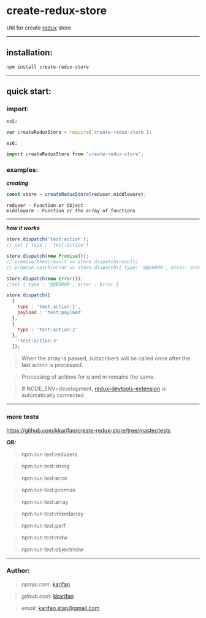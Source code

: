 # create-redux-store
Util for create [redux](https://github.com/reactjs/redux) store
***
## installation:
```
npm install create-redux-store
```
***
## quick start:<br/>

### import:

`es5:`
```js
var createReduxStore = require('create-redux-store');
```
`es6:`
```js
import createReduxStore from 'create-redux-store';
```

### examples:

***creating***
```js
const store = createReduxStore(reduser,middleware);
```
```
reduser - Function or Object 
middleware - Function or the array of functions
```
***
***how it works***
```js
store.dispatch('test:action');
// set { type : 'test:action'}

store.dispatch(new Promise());
// promise.then(result => store.dispatch(result)
// promise.catch(error => store.dispatch({ type: '@@ERROR', error: error})

store.dispatch(new Error());
//set { type : '@@ERROR', error : Error }

store.dispatch([
  {
    type : 'test:action:1',
    payload : 'test:payload'
  },
  {
    type : 'test:action:2'
  },
    'test:action:3'
  ]);
```
>When the array is passed, subscribers will be called once after the last action is processed.

>Processing of actions for q and m remains the same.

>If NODE_ENV=development, [redux-devtools-extension](https://github.com/zalmoxisus/redux-devtools-extension) is automatically connected

***

### more tests

https://github.com/kkarifan/create-redux-store/tree/master/tests


***OR:***


> npm run test:redusers

> npm run test:string

> npm run test:error

> npm run test:promise

> npm run test:array

> npm run test:mixedarray

> npm run test:perf

> npm run test:mdw

> npm run test:objectmdw


***

### Author:
>*npmjs.com*: [karifan](https://www.npmjs.com/~karifan)

>*github.com*: [kkarifan](https://github.com/kkarifan)

>*email*: karifan.stap@gmail.com